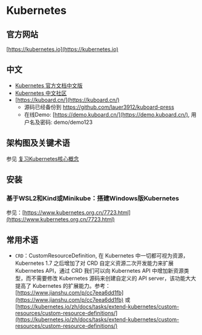 # Kubernetes

## 官方网站

[https://kubernetes.io](https://kubernetes.io)

## 中文

* [Kubernetes 官方文档中文版](https://kubernetes.io/docs/home/)
* [Kubernetes 中文社区](https://www.kubernetes.org.cn/)
* [https://kuboard.cn/](https://kuboard.cn/)
  * 源码已经备份到 https://github.com/lauer3912/kuboard-press
  * 在线Demo: [https://demo.kuboard.cn/](https://demo.kuboard.cn/), 用户名及密码: demo/demo123

## 架构图及关键术语

参见 [复习Kubernetes核心概念](https://kuboard.cn/learning/k8s-basics/k8s-core-concepts.html)

## 安装

### 基于WSL2和Kind或Minikube：搭建Windows版Kubernetes

参见：[https://www.kubernetes.org.cn/7723.html](https://www.kubernetes.org.cn/7723.html)

## 常用术语

* `CRD`：CustomResourceDefinition, 在 Kubernetes 中一切都可视为资源，Kubernetes 1.7 之后增加了对 CRD 自定义资源二次开发能力来扩展 Kubernetes API，通过 CRD 我们可以向 Kubernetes API 中增加新资源类型，而不需要修改 Kubernetes 源码来创建自定义的 API server，该功能大大提高了 Kubernetes 的扩展能力。参考：[https://www.jianshu.com/p/cc7eea6dd1fb](https://www.jianshu.com/p/cc7eea6dd1fb) 或 [https://kubernetes.io/zh/docs/tasks/extend-kubernetes/custom-resources/custom-resource-definitions/](https://kubernetes.io/zh/docs/tasks/extend-kubernetes/custom-resources/custom-resource-definitions/)
